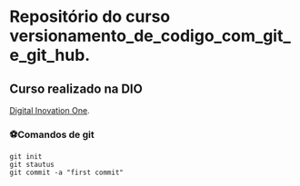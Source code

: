 # Repositório do curso versionamento_de_codigo_com_git_e_git_hub.
## Curso realizado na DIO
[Digital Inovation One](https://www.dio.me/).

### ⚽Comandos de git

```
git init
git stautus
git commit -a "first commit"

```


